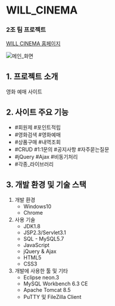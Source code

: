 <h1>WILL_CINEMA</h1>
<h3>2조 팀 프로젝트</h3>
<p><a href="http://itwillbs12.cafe24.com">WILL CINEMA 홈페이지</a></p>

<p>
  <img src="https://user-images.githubusercontent.com/55972804/70032008-e3b6da80-15ef-11ea-92ac-82d990c042bb.png" alt="메인_화면">
</p>

<h2>1. 프로젝트 소개</h2>
<p>영화 예매 사이트</p>

<h2>2. 사이트 주요 기능</h2>
<ul>
  <li>#회원제 #포인트적립</li>
  <li>#영화검색 #영화예매</li>
  <li>#상품구매 #내역조회</li>
  <li>#CRUD #1:1문의 #공지사항 #자주묻는질문</li>
  <li>#jQuery #Ajax #비동기처리</li>
  <li>#각종_라이브러리</li>
</ul>

<h2>3. 개발 환경 및 기술 스택</h2>
<ol>
  <li>
    개발 환경
    <ul>
      <li>Windows10</li>
      <li>Chrome</li>
    </ul>
  </li>
  <li>
    사용 기술
    <ul>  
      <li>JDK1.8</li>
      <li>JSP2.3/Servlet3.1</li>
      <li>SQL - MySQL5.7</li>
      <li>JavaScript</li>
      <li>jQuery & Ajax</li>
      <li>HTML5</li>
      <li>CSS3</li>
    </ul>
  </li>
  <li>
    개발에 사용한 툴 및 기타
    <ul>
      <li>Eclipse neon.3</li>
      <li>MySQL Workbench 6.3 CE</li>
      <li>Apache Tomcat 8.5</li>
      <li>PuTTY 및 FileZilla Client</li>
    </ul>
  </li>
</ol>
